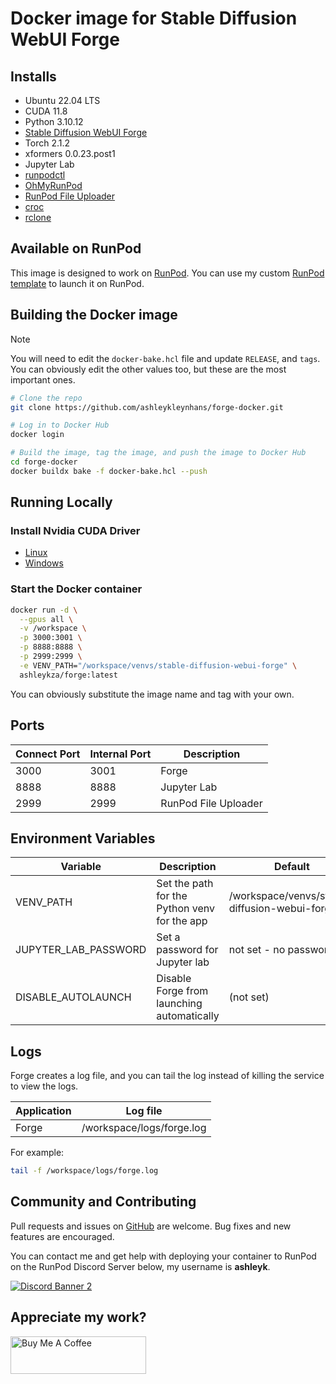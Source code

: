 # Docker image for Stable Diffusion WebUI Forge

## Installs

* Ubuntu 22.04 LTS
* CUDA 11.8
* Python 3.10.12
* [Stable Diffusion WebUI Forge](
  https://github.com/lllyasviel/stable-diffusion-webui-forge)
* Torch 2.1.2
* xformers 0.0.23.post1
* Jupyter Lab
* [runpodctl](https://github.com/runpod/runpodctl)
* [OhMyRunPod](https://github.com/kodxana/OhMyRunPod)
* [RunPod File Uploader](https://github.com/kodxana/RunPod-FilleUploader)
* [croc](https://github.com/schollz/croc)
* [rclone](https://rclone.org/)

## Available on RunPod

This image is designed to work on [RunPod](https://runpod.io?ref=2xxro4sy).
You can use my custom [RunPod template](
https://runpod.io/gsc?template=gpsiphjvvd&ref=2xxro4sy)
to launch it on RunPod.

## Building the Docker image

> [!NOTE]
> You will need to edit the `docker-bake.hcl` file and update `RELEASE`,
> and `tags`.  You can obviously edit the other values too, but these
> are the most important ones.

```bash
# Clone the repo
git clone https://github.com/ashleykleynhans/forge-docker.git

# Log in to Docker Hub
docker login

# Build the image, tag the image, and push the image to Docker Hub
cd forge-docker
docker buildx bake -f docker-bake.hcl --push
```

## Running Locally

### Install Nvidia CUDA Driver

- [Linux](https://docs.nvidia.com/cuda/cuda-installation-guide-linux/index.html)
- [Windows](https://docs.nvidia.com/cuda/cuda-installation-guide-microsoft-windows/index.html)

### Start the Docker container

```bash
docker run -d \
  --gpus all \
  -v /workspace \
  -p 3000:3001 \
  -p 8888:8888 \
  -p 2999:2999 \
  -e VENV_PATH="/workspace/venvs/stable-diffusion-webui-forge" \
  ashleykza/forge:latest
```

You can obviously substitute the image name and tag with your own.

## Ports

| Connect Port | Internal Port | Description          |
|--------------|---------------|----------------------|
| 3000         | 3001          | Forge                |
| 8888         | 8888          | Jupyter Lab          |
| 2999         | 2999          | RunPod File Uploader |

## Environment Variables

| Variable             | Description                                    | Default                                       |
|----------------------|------------------------------------------------|-----------------------------------------------|
| VENV_PATH            | Set the path for the Python venv for the app   | /workspace/venvs/stable-diffusion-webui-forge |
| JUPYTER_LAB_PASSWORD | Set a password for Jupyter lab                 | not set - no password                         |
| DISABLE_AUTOLAUNCH   | Disable Forge from launching automatically     | (not set)                                     |

## Logs

Forge creates a log file, and you can tail the log instead of
killing the service to view the logs.

| Application | Log file                  |
|-------------|---------------------------|
| Forge       | /workspace/logs/forge.log |

For example:

```bash
tail -f /workspace/logs/forge.log
```

## Community and Contributing

Pull requests and issues on [GitHub](https://github.com/ashleykleynhans/forge-docker)
are welcome. Bug fixes and new features are encouraged.

You can contact me and get help with deploying your container
to RunPod on the RunPod Discord Server below,
my username is **ashleyk**.

<a target="_blank" href="https://discord.gg/pJ3P2DbUUq">![Discord Banner 2](https://discordapp.com/api/guilds/912829806415085598/widget.png?style=banner2)</a>

## Appreciate my work?

<a href="https://www.buymeacoffee.com/ashleyk" target="_blank"><img src="https://cdn.buymeacoffee.com/buttons/v2/default-yellow.png" alt="Buy Me A Coffee" style="height: 60px !important;width: 217px !important;" ></a>
